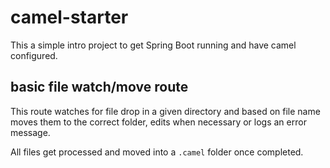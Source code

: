 # camel-starter
This a simple intro project to get Spring Boot running and have camel configured. 

## basic file watch/move route
This route watches for file drop in a given directory and based on file name moves them to the correct folder, edits when necessary or logs an error message.

All files get processed and moved into a `.camel` folder once completed.
